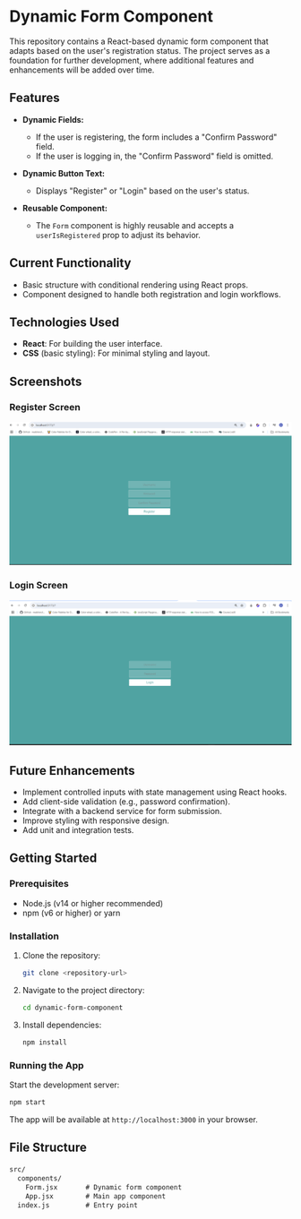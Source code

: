 # Dynamic Form Component

This repository contains a React-based dynamic form component that adapts based on the user's registration status. The project serves as a foundation for further development, where additional features and enhancements will be added over time.

## Features

- **Dynamic Fields:**

  - If the user is registering, the form includes a "Confirm Password" field.
  - If the user is logging in, the "Confirm Password" field is omitted.

- **Dynamic Button Text:**

  - Displays "Register" or "Login" based on the user's status.

- **Reusable Component:**
  - The `Form` component is highly reusable and accepts a `userIsRegistered` prop to adjust its behavior.

## Current Functionality

- Basic structure with conditional rendering using React props.
- Component designed to handle both registration and login workflows.

## Technologies Used

- **React**: For building the user interface.
- **CSS** (basic styling): For minimal styling and layout.

## Screenshots

### Register Screen

![Register Screen](./assets/register.png)

### Login Screen

![Login Screen](./assets/login.png)

## Future Enhancements

- Implement controlled inputs with state management using React hooks.
- Add client-side validation (e.g., password confirmation).
- Integrate with a backend service for form submission.
- Improve styling with responsive design.
- Add unit and integration tests.

## Getting Started

### Prerequisites

- Node.js (v14 or higher recommended)
- npm (v6 or higher) or yarn

### Installation

1. Clone the repository:

   ```bash
   git clone <repository-url>
   ```

2. Navigate to the project directory:

   ```bash
   cd dynamic-form-component
   ```

3. Install dependencies:
   ```bash
   npm install
   ```

### Running the App

Start the development server:

```bash
npm start
```

The app will be available at `http://localhost:3000` in your browser.

## File Structure

```
src/
  components/
    Form.jsx       # Dynamic form component
    App.jsx        # Main app component
  index.js         # Entry point
```
